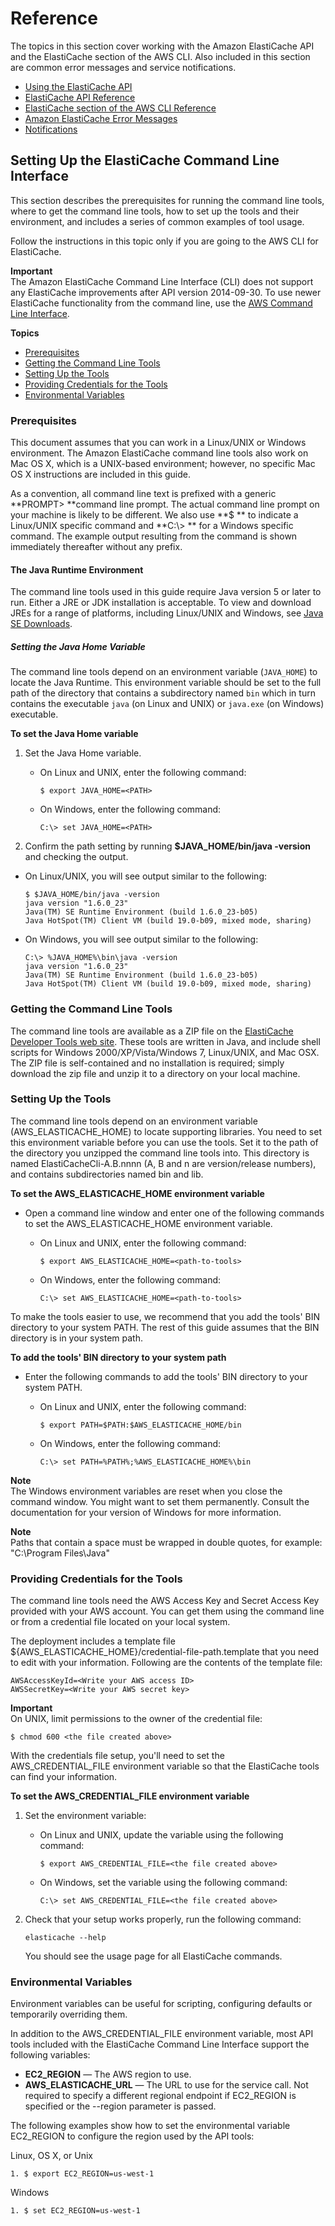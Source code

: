 # Reference<a name="elasticache-api-reference"></a>

The topics in this section cover working with the Amazon ElastiCache API and the ElastiCache section of the AWS CLI\. Also included in this section are common error messages and service notifications\.
+ [Using the ElastiCache API](ProgrammingGuide.md)
+ [ElastiCache API Reference](https://docs.aws.amazon.com/AmazonElastiCache/latest/APIReference/Welcome.html)
+ [ElastiCache section of the AWS CLI Reference](https://docs.aws.amazon.com/cli/latest/reference/elasticache/index.html)
+ [Amazon ElastiCache Error Messages](ErrorMessages.md)
+ [Notifications](elasticache-notifications.md)

## Setting Up the ElastiCache Command Line Interface<a name="StartCLI"></a>

This section describes the prerequisites for running the command line tools, where to get the command line tools, how to set up the tools and their environment, and includes a series of common examples of tool usage\.

Follow the instructions in this topic only if you are going to the AWS CLI for ElastiCache\.

**Important**  
The Amazon ElastiCache Command Line Interface \(CLI\) does not support any ElastiCache improvements after API version 2014\-09\-30\. To use newer ElastiCache functionality from the command line, use the [AWS Command Line Interface](https://aws.amazon.com/cli)\.

**Topics**
+ [Prerequisites](#prerequisites)
+ [Getting the Command Line Tools](#Overview.SetupTools.Getting)
+ [Setting Up the Tools](#Overview.SetupTools.WhereTheyAre)
+ [Providing Credentials for the Tools](#Overview.SetupTools.WhoYouAre)
+ [Environmental Variables](#Overview.SetupTools.EnvironmentalVariables)

### Prerequisites<a name="prerequisites"></a>

 This document assumes that you can work in a Linux/UNIX or Windows environment\. The Amazon ElastiCache command line tools also work on Mac OS X, which is a UNIX\-based environment; however, no specific Mac OS X instructions are included in this guide\. 

 As a convention, all command line text is prefixed with a generic **PROMPT> **command line prompt\. The actual command line prompt on your machine is likely to be different\. We also use **$ ** to indicate a Linux/UNIX specific command and **C:\\> ** for a Windows specific command\. The example output resulting from the command is shown immediately thereafter without any prefix\. 

#### The Java Runtime Environment<a name="java-runtime"></a>

 The command line tools used in this guide require Java version 5 or later to run\. Either a JRE or JDK installation is acceptable\. To view and download JREs for a range of platforms, including Linux/UNIX and Windows, see [Java SE Downloads](http://www.oracle.com/technetwork/java/javase/downloads/index.html)\. 

##### Setting the Java Home Variable<a name="java-home"></a>

 The command line tools depend on an environment variable \(`JAVA_HOME`\) to locate the Java Runtime\. This environment variable should be set to the full path of the directory that contains a subdirectory named `bin` which in turn contains the executable `java` \(on Linux and UNIX\) or `java.exe` \(on Windows\) executable\. 

 **To set the Java Home variable** 

1. Set the Java Home variable\.
   + On Linux and UNIX, enter the following command:

     ```
     $ export JAVA_HOME=<PATH>
     ```
   + On Windows, enter the following command:

     ```
     C:\> set JAVA_HOME=<PATH>
     ```

1.  Confirm the path setting by running **$JAVA\_HOME/bin/java \-version** and checking the output\. 
   + On Linux/UNIX, you will see output similar to the following:

     ```
     $ $JAVA_HOME/bin/java -version
     java version "1.6.0_23"
     Java(TM) SE Runtime Environment (build 1.6.0_23-b05)
     Java HotSpot(TM) Client VM (build 19.0-b09, mixed mode, sharing)
     ```
   + On Windows, you will see output similar to the following:

     ```
     C:\> %JAVA_HOME%\bin\java -version
     java version "1.6.0_23"
     Java(TM) SE Runtime Environment (build 1.6.0_23-b05)
     Java HotSpot(TM) Client VM (build 19.0-b09, mixed mode, sharing)
     ```

### Getting the Command Line Tools<a name="Overview.SetupTools.Getting"></a>

The command line tools are available as a ZIP file on the [ElastiCache Developer Tools web site](https://aws.amazon.com/developertools/Amazon-ElastiCache)\. These tools are written in Java, and include shell scripts for Windows 2000/XP/Vista/Windows 7, Linux/UNIX, and Mac OSX\. The ZIP file is self\-contained and no installation is required; simply download the zip file and unzip it to a directory on your local machine\.

### Setting Up the Tools<a name="Overview.SetupTools.WhereTheyAre"></a>

The command line tools depend on an environment variable \(AWS\_ELASTICACHE\_HOME\) to locate supporting libraries\. You need to set this environment variable before you can use the tools\. Set it to the path of the directory you unzipped the command line tools into\. This directory is named ElastiCacheCli\-A\.B\.nnnn \(A, B and n are version/release numbers\), and contains subdirectories named bin and lib\.

 **To set the AWS\_ELASTICACHE\_HOME environment variable** 
+ Open a command line window and enter one of the following commands to set the AWS\_ELASTICACHE\_HOME environment variable\.
  + On Linux and UNIX, enter the following command:

    ```
    $ export AWS_ELASTICACHE_HOME=<path-to-tools>
    ```
  + On Windows, enter the following command:

    ```
    C:\> set AWS_ELASTICACHE_HOME=<path-to-tools>
    ```

To make the tools easier to use, we recommend that you add the tools' BIN directory to your system PATH\. The rest of this guide assumes that the BIN directory is in your system path\.

 **To add the tools' BIN directory to your system path** 
+ Enter the following commands to add the tools' BIN directory to your system PATH\.
  + On Linux and UNIX, enter the following command:

    ```
    $ export PATH=$PATH:$AWS_ELASTICACHE_HOME/bin
    ```
  + On Windows, enter the following command:

    ```
    C:\> set PATH=%PATH%;%AWS_ELASTICACHE_HOME%\bin
    ```

**Note**  
The Windows environment variables are reset when you close the command window\. You might want to set them permanently\. Consult the documentation for your version of Windows for more information\.

**Note**  
Paths that contain a space must be wrapped in double quotes, for example:  
"C:\\Program Files\\Java"

### Providing Credentials for the Tools<a name="Overview.SetupTools.WhoYouAre"></a>

 The command line tools need the AWS Access Key and Secret Access Key provided with your AWS account\. You can get them using the command line or from a credential file located on your local system\. 

The deployment includes a template file $\{AWS\_ELASTICACHE\_HOME\}/credential\-file\-path\.template that you need to edit with your information\. Following are the contents of the template file:

```
AWSAccessKeyId=<Write your AWS access ID>
AWSSecretKey=<Write your AWS secret key>
```

**Important**  
On UNIX, limit permissions to the owner of the credential file:  

```
$ chmod 600 <the file created above>
```

With the credentials file setup, you'll need to set the AWS\_CREDENTIAL\_FILE environment variable so that the ElastiCache tools can find your information\.

 **To set the AWS\_CREDENTIAL\_FILE environment variable** 

1. Set the environment variable:
   + On Linux and UNIX, update the variable using the following command:

     ```
     $ export AWS_CREDENTIAL_FILE=<the file created above>
     ```
   + On Windows, set the variable using the following command:

     ```
     C:\> set AWS_CREDENTIAL_FILE=<the file created above>
     ```

1. Check that your setup works properly, run the following command:

   ```
   elasticache --help
   ```

   You should see the usage page for all ElastiCache commands\.

### Environmental Variables<a name="Overview.SetupTools.EnvironmentalVariables"></a>

Environment variables can be useful for scripting, configuring defaults or temporarily overriding them\. 

In addition to the AWS\_CREDENTIAL\_FILE environment variable, most API tools included with the ElastiCache Command Line Interface support the following variables: 
+ **EC2\_REGION** — The AWS region to use\.
+ **AWS\_ELASTICACHE\_URL** — The URL to use for the service call\. Not required to specify a different regional endpoint if EC2\_REGION is specified or the \-\-region parameter is passed\. 

The following examples show how to set the environmental variable EC2\_REGION to configure the region used by the API tools:

Linux, OS X, or Unix

```
1. $ export EC2_REGION=us-west-1 
```

Windows

```
1. $ set EC2_REGION=us-west-1 
```